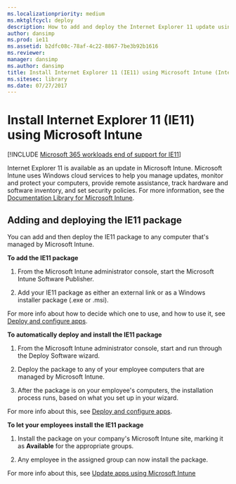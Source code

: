 ```yaml
---
ms.localizationpriority: medium
ms.mktglfcycl: deploy
description: How to add and deploy the Internet Explorer 11 update using Microsoft Intune.
author: dansimp
ms.prod: ie11
ms.assetid: b2dfc08c-78af-4c22-8867-7be3b92b1616
ms.reviewer: 
manager: dansimp
ms.author: dansimp
title: Install Internet Explorer 11 (IE11) using Microsoft Intune (Internet Explorer 11 for IT Pros)
ms.sitesec: library
ms.date: 07/27/2017
---
```



# Install Internet Explorer 11 (IE11) using Microsoft Intune

[!INCLUDE [Microsoft 365 workloads end of support for IE11](../includes/microsoft-365-ie-end-of-support.md)]

Internet Explorer 11 is available as an update in Microsoft Intune. Microsoft Intune uses Windows cloud services to help you manage updates, monitor and protect your computers, provide remote assistance, track hardware and software inventory, and set security policies. For more information, see the [Documentation Library for Microsoft Intune](/mem/intune/).

## Adding and deploying the IE11 package
You can add and then deploy the IE11 package to any computer that's managed by Microsoft Intune.

 **To add the IE11 package**

1.  From the Microsoft Intune administrator console, start the Microsoft Intune Software Publisher.

2.  Add your IE11 package as either an external link or as a Windows installer package (.exe or .msi). 

For more info about how to decide which one to use, and how to use it, see [Deploy and configure apps](/mem/intune/).

 **To automatically deploy and install the IE11 package**

1.  From the Microsoft Intune administrator console, start and run through the Deploy Software wizard.

2.  Deploy the package to any of your employee computers that are managed by Microsoft Intune.

3.  After the package is on your employee's computers, the installation process runs, based on what you set up in your wizard. 

For more info about this, see [Deploy and configure apps](/mem/intune/).

 **To let your employees install the IE11 package**

1.  Install the package on your company's Microsoft Intune site, marking it as **Available** for the appropriate groups.

2.  Any employee in the assigned group can now install the package. 

For more info about this, see [Update apps using Microsoft Intune](/mem/intune/apps/apps-windows-10-app-deploy)

 

 
